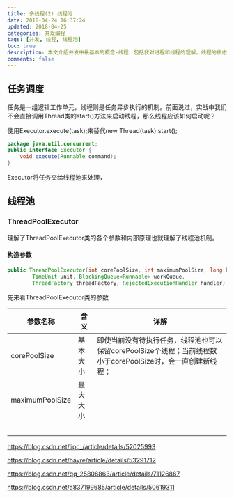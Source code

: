 ```yaml
---
title: 多线程(2) 线程池
date: 2018-04-24 16:37:24
updated: 2018-04-25
categories: 并发编程
tags: [并发, 线程, 线程池]
toc: true
description: 本文介绍并发中最基本的概念-线程，包括我对进程和线程的理解，线程的状态的变化。其中，理解线程的状态变化是关键点，深入理解线程状态迁移是理解并发锁的前提。最后，通过一个经典的生产者-消费者例子来说明线程状态和多线程之间的切换。
comments: false
---
```


## 任务调度

任务是一组逻辑工作单元，线程则是任务异步执行的机制。前面说过，实战中我们不会直接调用Thread类的start()方法来启动线程，那么线程应该如何启动呢？

使用Executor.execute(task);来替代new Thread(task).start();

```java
package java.util.concurrent;
public interface Executor {
    void execute(Runnable command);
}
```

Executor将任务交给线程池来处理，



## 线程池

### ThreadPoolExecutor

理解了ThreadPoolExecutor类的各个参数和内部原理也就理解了线程池机制。

#### 构造参数

```java
public ThreadPoolExecutor(int corePoolSize, int maximumPoolSize, long keepAliveTime,
		TimeUnit unit, BlockingQueue<Runnable> workQueue, 
		ThreadFactory threadFactory, RejectedExecutionHandler handler) {}
```

先来看ThreadPoolExecutor类的参数

| 参数名称            | 含义   | 详解                                       |
| --------------- | ---- | ---------------------------------------- |
| corePoolSize    | 基本大小 | 即使当前没有待执行任务，线程池也可以保留corePoolSize个线程；当前线程数小于corePoolSize时，会一直创建新线程； |
| maximumPoolSize | 最大大小 |                                          |
|                 |      |                                          |
|                 |      |                                          |
|                 |      |                                          |
|                 |      |                                          |
|                 |      |                                          |

https://blog.csdn.net/lipc_/article/details/52025993

https://blog.csdn.net/hayre/article/details/53291712

https://blog.csdn.net/qq_25806863/article/details/71126867

https://blog.csdn.net/a837199685/article/details/50619311
